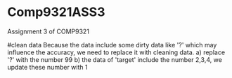 # Comp9321ASS3
Assignment 3 of COMP9321

#clean data
Because the data include some dirty data like '?' which may influence the accuracy, we need to replace it with cleaning data.
a) replace '?' with the number 99
b) the data of 'target' include the number 2,3,4, we update these number with 1



